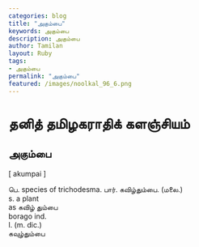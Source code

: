```yaml
---  
categories: blog  
title: "அகும்பை"
keywords: அகும்பை  
description: அகும்பை
author: Tamilan  
layout: Ruby  
tags:     
- அகும்பை
permalink: "அகும்பை"  
featured: /images/noolkal_96_6.png  
--- 
```

# தனித் தமிழகராதிக் களஞ்சியம்
## அகும்பை

[ akumpai ]  
  
பெ. species of trichodesma. பார். கவிழ்தும்பை. (மலை.)  
s. a plant  
as கவிழ் தும்பை  
borago ind.  
l. (m. dic.)  
கவுழ்தும்பை